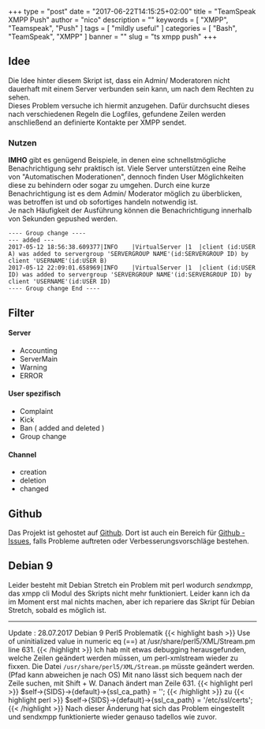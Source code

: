 +++
type = "post"
date = "2017-06-22T14:15:25+02:00"
title = "TeamSpeak XMPP Push"
author = "nico"
description = ""
keywords = [ "XMPP", "Teamspeak", "Push" ]
tags = [
	"mildly useful"
]
categories = [ "Bash", "TeamSpeak", "XMPP" ]
banner = ""
slug = "ts xmpp push"
+++
## Idee
Die Idee hinter diesem Skript ist, dass ein Admin/ Moderatoren nicht dauerhaft mit einem Server verbunden sein kann, um nach dem Rechten zu sehen.<br>
Dieses Problem versuche ich hiermit anzugehen. Dafür durchsucht dieses nach verschiedenen Regeln die Logfiles, gefundene Zeilen werden anschließend an definierte Kontakte per XMPP sendet.

### Nutzen
**IMHO** gibt es genügend Beispiele, in denen eine schnellstmögliche Benachrichtigung sehr praktisch ist. Viele Server unterstützen eine Reihe von "Automatischen Moderationen", dennoch finden User Möglichkeiten diese zu behindern oder sogar zu umgehen. Durch eine kurze Benachrichtigung ist es dem Admin/ Moderator möglich zu überblicken, was betroffen ist und ob sofortiges handeln notwendig ist.<br>
Je nach Häufigkeit der Ausführung können die Benachrichtigung innerhalb von Sekunden gepushed werden.

```
---- Group change ----
--- added ---
2017-05-12 18:56:38.609377|INFO    |VirtualServer |1  |client (id:USER A) was added to servergroup 'SERVERGROUP NAME'(id:SERVERGROUP ID) by client 'USERNAME'(id:USER B)
2017-05-12 22:09:01.658969|INFO    |VirtualServer |1  |client (id:USER ID) was added to servergroup 'SERVERGROUP NAME'(id:SERVERGROUP ID) by client 'USERNAME'(id:USER ID)
---- Group change End ----
```
## Filter
#### Server
- Accounting
- ServerMain
- Warning
- ERROR

#### User spezifisch
- Complaint
- Kick
- Ban ( added and deleted )
- Group change

#### Channel
- creation
- deletion
- changed

## Github
Das Projekt ist gehostet auf [Github](https://github.com/mightyBroccoli/logwatch-scripts). Dort ist auch ein Bereich für [Github - Issues](https://github.com/mightyBroccoli/logwatch-scripts/issues), falls Probleme auftreten oder Verbesserungsvorschläge bestehen.

## Debian 9
Leider besteht mit Debian Stretch ein Problem mit perl wodurch *sendxmpp*, das xmpp cli Modul des Skripts nicht mehr funktioniert. Leider kann ich da im Moment erst mal nichts machen, aber ich repariere das Skript für Debian Stretch, sobald es möglich ist.

-----
Update : 28.07.2017 Debian 9 Perl5 Problematik
{{< highlight bash >}}
Use of uninitialized value in numeric eq (==) at /usr/share/perl5/XML/Stream.pm line 631.
{{< /highlight >}}
Ich hab mit etwas debugging herausgefunden, welche Zeilen geändert werden müssen, um perl-xmlstream wieder zu fixxen.
Die Datei `/usr/share/perl5/XML/Stream.pm` müsste geändert werden. (Pfad kann abweichen je nach OS)
Mit nano lässt sich bequem nach der Zeile suchen, mit Shift + W. Danach ändert man Zeile 631.
{{< highlight perl >}}
$self->{SIDS}->{default}->{ssl_ca_path} = '';
{{< /highlight >}}
zu
{{< highlight perl >}}
$self->{SIDS}->{default}->{ssl_ca_path} = '/etc/ssl/certs';
{{< /highlight >}}
Nach dieser Änderung hat sich das Problem eingestellt und sendxmpp funktionierte wieder genauso tadellos wie zuvor.
